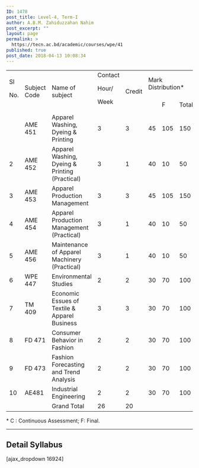 ```yaml
---
ID: 1478
post_title: Level-4, Term-I
author: A.B.M. Zahiduzzahan Nahim
post_excerpt: ""
layout: page
permalink: >
  https://tecn.ac.bd/academic/courses/wpe/41
published: true
post_date: 2018-04-13 10:08:34
---
```

<table width="632">
<tbody>
<tr>
<td rowspan="2" width="33">Sl

No.</td>
<td rowspan="2" width="87">Subject Code</td>
<td rowspan="2" width="228">Name of subject</td>
<td rowspan="2" width="57">Contact

Hour/

Week</td>
<td rowspan="2" width="56">Credit</td>
<td colspan="3" width="170">Mark Distribution*</td>
</tr>
<tr>
<td width="57"></td>
<td width="56">F</td>
<td width="56">Total</td>
</tr>
<tr>
<td width="33"></td>
<td width="87">AME 451</td>
<td width="228">Apparel Washing, Dyeing &amp; Printing</td>
<td width="57">3</td>
<td width="56">3</td>
<td width="57">45</td>
<td width="56">105</td>
<td width="56">150</td>
</tr>
<tr>
<td width="33">2</td>
<td width="87">AME 452</td>
<td width="228">Apparel Washing, Dyeing &amp; Printing (Practical)</td>
<td width="57">3</td>
<td width="56">1</td>
<td width="57">40</td>
<td width="56">10</td>
<td width="56">50</td>
</tr>
<tr>
<td width="33">3</td>
<td width="87">AME 453</td>
<td width="228">Apparel Production Management</td>
<td width="57">3</td>
<td width="56">3</td>
<td width="57">45</td>
<td width="56">105</td>
<td width="56">150</td>
</tr>
<tr>
<td width="33">4</td>
<td width="87">AME 454</td>
<td width="228">Apparel Production Management (Practical)</td>
<td width="57">3</td>
<td width="56">1</td>
<td width="57">40</td>
<td width="56">10</td>
<td width="56">50</td>
</tr>
<tr>
<td width="33">5</td>
<td width="87">AME 456</td>
<td width="228">Maintenance of Apparel Machinery (Practical)</td>
<td width="57">3</td>
<td width="56">1</td>
<td width="57">40</td>
<td width="56">10</td>
<td width="56">50</td>
</tr>
<tr>
<td width="33">6</td>
<td width="87">WPE 447</td>
<td width="228">Environmental Studies</td>
<td width="57">2</td>
<td width="56">2</td>
<td width="57">30</td>
<td width="56">70</td>
<td width="56">100</td>
</tr>
<tr>
<td width="33">7</td>
<td width="87">TM 409</td>
<td width="228">Economic Essues of Textile &amp; Apparel Business</td>
<td width="57">3</td>
<td width="56">3</td>
<td width="57">30</td>
<td width="56">70</td>
<td width="56">100</td>
</tr>
<tr>
<td width="33">8</td>
<td width="87">FD 471</td>
<td width="228">Consumer Behavior in Fashion</td>
<td width="57">2</td>
<td width="56">2</td>
<td width="57">30</td>
<td width="56">70</td>
<td width="56">100</td>
</tr>
<tr>
<td width="33">9</td>
<td width="87">FD 473</td>
<td width="228">Fashion Forecasting and Trend Analysis</td>
<td width="57">2</td>
<td width="56">2</td>
<td width="57">30</td>
<td width="56">70</td>
<td width="56">100</td>
</tr>
<tr>
<td width="33">10</td>
<td width="87">AE481</td>
<td width="228">Industrial Engineering</td>
<td width="57">2</td>
<td width="56">2</td>
<td width="57">30</td>
<td width="56">70</td>
<td width="56">100</td>
</tr>
<tr>
<td width="33"></td>
<td width="87"></td>
<td width="228">Grand Total</td>
<td width="57">26</td>
<td width="56">20</td>
<td width="57"></td>
<td width="56"></td>
<td width="56"></td>
</tr>
</tbody>
</table>
* C : Continuous Assessment; F: Final.

<hr />

<h2>Detail Syllabus</h2>
[ajax_dropdown 16924]